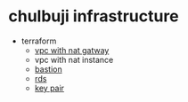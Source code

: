 # chulbuji infrastructure
- terraform
	- [vpc with nat gatway](/terraform/modules/vpc)
	- vpc with nat instance
	- [bastion](/terraform/modules/bastion)
	- [rds](/terraform/modules/rds)
	- [key pair](/terraform/modules/key_pair)
